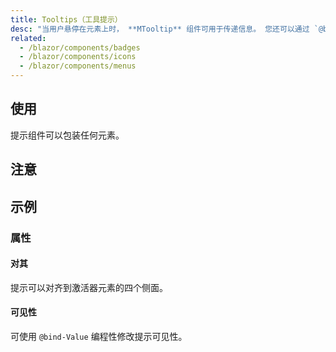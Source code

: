 ```yaml
---
title: Tooltips（工具提示）
desc: "当用户悬停在元素上时， **MTooltip** 组件可用于传递信息。 您还可以通过 `@bind-Value` 来控制提示的显示。 当激活时，提示将显示用于标识元素的文本，例如其功能的描述。"
related:
  - /blazor/components/badges
  - /blazor/components/icons
  - /blazor/components/menus
---
```


## 使用

提示组件可以包装任何元素。

<masa-example file="Examples.components.tooltips.Usage"></masa-example>

## 注意

<app-alert type="info" content="为了正确定位 **MTooltip**，需要一个位置支撑(`Top` | `Bottom` | `Left` | `Right`)。"></app-alert>

## 示例

### 属性

#### 对其

提示可以对齐到激活器元素的四个侧面。

<masa-example file="Examples.components.tooltips.Alignment"></masa-example>

#### 可见性

可使用 `@bind-Value` 编程性修改提示可见性。

<masa-example file="Examples.components.tooltips.Visibility"></masa-example>